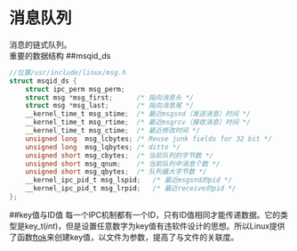 消息队列
=========
消息的链式队列。  
重要的数据结构
##msqid_ds
```c
//位置/usr/include/linux/msg.h
struct msqid_ds {
	struct ipc_perm msg_perm;
	struct msg *msg_first;		/* 指向消息头 */
	struct msg *msg_last;		/* 指向消息尾 */
	__kernel_time_t msg_stime;	/* 最近msgsnd（发送消息）时间 */
	__kernel_time_t msg_rtime;	/* 最近msgrcv（接收消息）时间 */
	__kernel_time_t msg_ctime;	/* 最近修改时间 */
	unsigned long  msg_lcbytes;	/* Reuse junk fields for 32 bit */
	unsigned long  msg_lqbytes;	/* ditto */
	unsigned short msg_cbytes;	/* 当前队列的字节数 */
	unsigned short msg_qnum;	/* 当前队列中消息个数 */
	unsigned short msg_qbytes;	/* 队列最大字节数 */
	__kernel_ipc_pid_t msg_lspid;	/* 最近msgsnd的pid */
	__kernel_ipc_pid_t msg_lrpid;	/* 最近receive的pid */
};
```
##key值与ID值
每一个IPC机制都有一个ID，只有ID值相同才能传递数据。它的类型是key_t(*int*)，但是设置任意数字为key值有违软件设计的思想。所以Linux提供了函数[ftok](ftok)来创建key值，以文件为参数，提高了与文件的关联度。